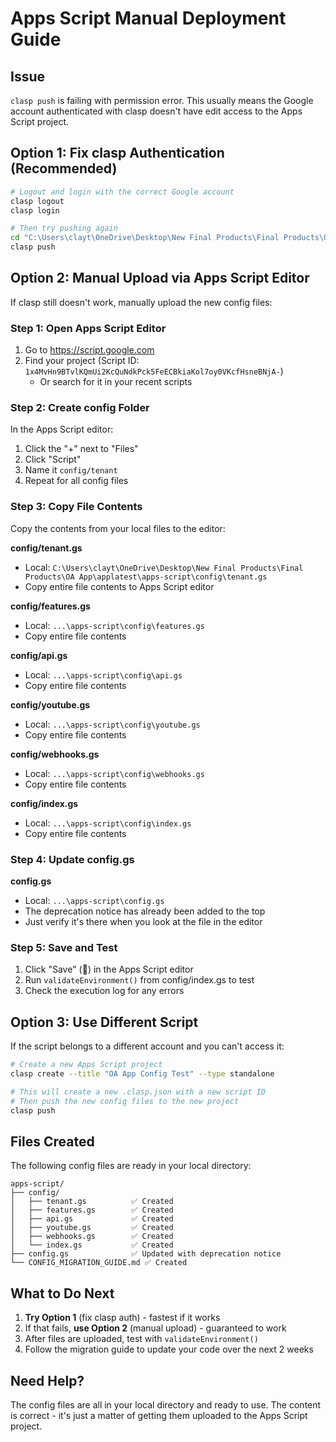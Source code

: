 # Apps Script Manual Deployment Guide

## Issue

`clasp push` is failing with permission error. This usually means the Google account authenticated with clasp doesn't have edit access to the Apps Script project.

## Option 1: Fix clasp Authentication (Recommended)

```bash
# Logout and login with the correct Google account
clasp logout
clasp login

# Then try pushing again
cd "C:\Users\clayt\OneDrive\Desktop\New Final Products\Final Products\OA App\applatest"
clasp push
```

## Option 2: Manual Upload via Apps Script Editor

If clasp still doesn't work, manually upload the new config files:

### Step 1: Open Apps Script Editor

1. Go to https://script.google.com
2. Find your project (Script ID: `1x4MvHn9BTvlKQmUi2KcQuNdkPck5FeECBkiaKol7oy0VKcfHsneBNjA-`)
   - Or search for it in your recent scripts

### Step 2: Create config Folder

In the Apps Script editor:
1. Click the "+" next to "Files"
2. Click "Script"
3. Name it `config/tenant`
4. Repeat for all config files

### Step 3: Copy File Contents

Copy the contents from your local files to the editor:

**config/tenant.gs**
- Local: `C:\Users\clayt\OneDrive\Desktop\New Final Products\Final Products\OA App\applatest\apps-script\config\tenant.gs`
- Copy entire file contents to Apps Script editor

**config/features.gs**
- Local: `...\apps-script\config\features.gs`
- Copy entire file contents

**config/api.gs**
- Local: `...\apps-script\config\api.gs`
- Copy entire file contents

**config/youtube.gs**
- Local: `...\apps-script\config\youtube.gs`
- Copy entire file contents

**config/webhooks.gs**
- Local: `...\apps-script\config\webhooks.gs`
- Copy entire file contents

**config/index.gs**
- Local: `...\apps-script\config\index.gs`
- Copy entire file contents

### Step 4: Update config.gs

**config.gs**
- Local: `...\apps-script\config.gs`
- The deprecation notice has already been added to the top
- Just verify it's there when you look at the file in the editor

### Step 5: Save and Test

1. Click "Save" (💾) in the Apps Script editor
2. Run `validateEnvironment()` from config/index.gs to test
3. Check the execution log for any errors

## Option 3: Use Different Script

If the script belongs to a different account and you can't access it:

```bash
# Create a new Apps Script project
clasp create --title "OA App Config Test" --type standalone

# This will create a new .clasp.json with a new script ID
# Then push the new config files to the new project
clasp push
```

## Files Created

The following config files are ready in your local directory:

```
apps-script/
├── config/
│   ├── tenant.gs          ✅ Created
│   ├── features.gs        ✅ Created
│   ├── api.gs             ✅ Created
│   ├── youtube.gs         ✅ Created
│   ├── webhooks.gs        ✅ Created
│   └── index.gs           ✅ Created
├── config.gs              ✅ Updated with deprecation notice
└── CONFIG_MIGRATION_GUIDE.md ✅ Created
```

## What to Do Next

1. **Try Option 1** (fix clasp auth) - fastest if it works
2. If that fails, **use Option 2** (manual upload) - guaranteed to work
3. After files are uploaded, test with `validateEnvironment()`
4. Follow the migration guide to update your code over the next 2 weeks

## Need Help?

The config files are all in your local directory and ready to use. The content is correct - it's just a matter of getting them uploaded to the Apps Script project.
